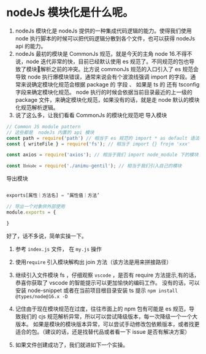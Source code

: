 # nodeJs 模块化是什么呢。

1. nodeJs 模块化是 nodeJs 提供的一种集成代码逻辑的能力。使得我们使用 node 执行脚本的时候可以把代码逻辑分散到各个文件，也可以获得 nodeJs api 的能力。
2. nodeJs 最初的模块是 CommonJs 规范，就是今天的主角 node 16.不得不说，node 迭代非常的快，目前已经默认使用 es 规范了。不同规范的包也导致了模块🌹解析之前的冲突。比方说 commonJs 规范的入口引入了 es 规范会导致 node 执行爆模块错误，通常来说会有个波浪线强调 import 的字段。通常来说确定模块化规范会根据 package 的 字段 、 如果是 ts 的 还有 tsconfig 字段来确定模块化规范。 node 执行的时候会依据当前目录最近的上一级的 package 文件，来确定模块化规范，如果没有的话，就是走 node 默认的模块化规范解析逻辑。
3. 说了这么多，让我们看看 CommonJs 的模块化规范吧
  导入模块
```javascript
// Common JS module pattern
// 这些都是  nodeJs 内置的 api 模块
const path = require('path') // 相当于 es 规范的 import * as default 语法
const { writeFile } = require('fs'); // 相当于 import {} frojm 'xxx'

const axios = require('axios'); // 相当于我们 import node_module 下的模块

const 𝔘𝔫𝔦𝔠𝔬𝔡𝔢 = require('./animu-gentil'); // 相当于我们引入自己的模块

```

导出模块
```javascript

exports[属性｜方法名] = ‘属性值｜方法’

// 导出一个对象供外部使用
module.exports = {

}

```

好了，话不多说，简单实操一下。
1. 参考 `index.js` 文件， 在 `my.js` 操作
2. 使用`require` 引入模块解构出 join 方法（该方法是用来拼接路径）
3. 继续引入文件模块 fs ，仔细观察 `vscode` ，是否有 require 方法提示,有的话，恭喜你获取了 vscode 的智能提示可以更加愉快的编码工作。
  没有的话，可以安装 node-snippet 或者在当前项目根目录安装 ts 提示 `npm install @types/node@16.x -D`
4. 记住由于现在模块规范在过度，往往市面上的 npm 包有可能是 es 规范，导致我们的 cjs 规范解析异常，所以可以尝试降级版本，每一次降级一个一个大版本。
如果是模块的模块版本异常，可以尝试手动修改包依赖版本，或者找更适合的包。（建议的话，还是找替代品或者看一下 issue 是否有解决方案）

5. 如果文件创建成功了，我们就进如下一个实操。